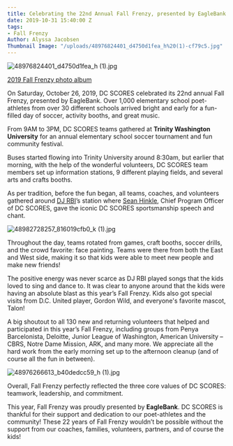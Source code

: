 ```yaml
---
title: Celebrating the 22nd Annual Fall Frenzy, presented by EagleBank
date: 2019-10-31 15:40:00 Z
tags:
- Fall Frenzy
Author: Alyssa Jacobsen
Thumbnail Image: "/uploads/48976824401_d4750d1fea_h%20(1)-cf79c5.jpg"
---
```


![48976824401_d4750d1fea_h (1).jpg](/uploads/48976824401_d4750d1fea_h%20(1).jpg)

[2019 Fall Frenzy photo album](http://bit.ly/fallfrenzy19)

On Saturday, October 26, 2019, DC SCORES celebrated its 22nd annual Fall Frenzy, presented by EagleBank. Over 1,000 elementary school poet-athletes from over 30 different schools arrived bright and early for a fun-filled day of soccer, activity booths, and great music.




 
From 9AM to 3PM, DC SCORES teams gathered at **Trinity Washington University** for an annual elementary school soccer tournament and fun community festival.

Buses started flowing into Trinity University around 8:30am, but earlier that morning, with the help of the wonderful volunteers, DC SCORES team members set up information stations, 9 different playing fields, and several arts and crafts booths.
 
As per tradition, before the fun began, all teams, coaches, and volunteers gathered around [DJ RBI](https://www.instagram.com/dj_RBI/)’s station where [Sean Hinkle](https://www.dcscores.org/about-us/leadership/sean-hinkle), Chief Program Officer of DC SCORES, gave the iconic DC SCORES sportsmanship speech and chant.

![48982728257_816019cfb0_k (1).jpg](/uploads/48982728257_816019cfb0_k%20(1).jpg)

Throughout the day, teams rotated from games, craft booths, soccer drills, and the crowd favorite: face painting. Teams were there from both the East and West side, making it so that kids were able to meet new people and make new friends! 

The positive energy was never scarce as DJ RBI played songs that the kids loved to sing and dance to. It was clear to anyone around that the kids were having an absolute blast as this year’s Fall Frenzy. Kids also got special visits from D.C. United player, Gordon Wild, and everyone's favorite mascot, Talon!

A big shoutout to all 130 new and returning volunteers that helped and participated in this year’s Fall Frenzy, including groups from Penya Barcelonista, Deloitte, Junior League of Washington, American University – CBRS, Notre Dame Mission, ARK, and many more. We appreciate all the hard work from the early morning set up to the afternoon cleanup (and of course all the fun in between). 

![48976266613_b40dedcc59_h (1).jpg](/uploads/48976266613_b40dedcc59_h%20(1).jpg)

Overall, Fall Frenzy perfectly reflected the three core values of DC SCORES: teamwork, leadership, and commitment. 

This year, Fall Frenzy was proudly presented by **EagleBank**. DC SCORES is thankful for their support and dedication to our poet-athletes and the community! These 22 years of Fall Frenzy wouldn’t be possible without the support from our coaches, families, volunteers, partners, and of course the kids!